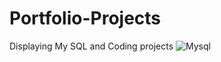 # Portfolio-Projects
Displaying My SQL and Coding projects
![Mysql](https://user-images.githubusercontent.com/125770475/227806307-a087992a-32fb-41fd-8ed1-e2a4cde8efdf.jpg)
